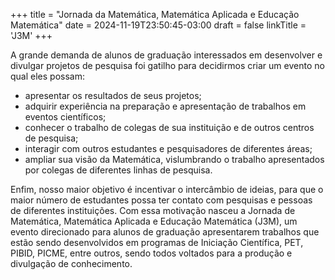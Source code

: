 +++
title = "Jornada da Matemática, Matemática Aplicada e Educação Matemática"
date = 2024-11-19T23:50:45-03:00
draft = false
linkTitle = 'J3M'
+++

A grande demanda de alunos de graduação interessados em desenvolver e divulgar projetos de pesquisa foi gatilho para decidirmos criar um evento no qual eles possam:

- apresentar os resultados de seus projetos;
- adquirir experiência na preparação e apresentação de trabalhos em eventos científicos;
- conhecer o trabalho de colegas de sua instituição e de outros centros de pesquisa;
- interagir com outros estudantes e pesquisadores de diferentes áreas;
- ampliar sua visão da Matemática, vislumbrando o trabalho apresentados por colegas de diferentes linhas de pesquisa.

Enfim, nosso maior objetivo é incentivar o intercâmbio de ideias, para que o maior número de estudantes possa ter contato com pesquisas e pessoas de diferentes instituições. Com essa motivação nasceu a Jornada de Matemática, Matemática Aplicada e Educação Matemática (J3M), um evento direcionado para alunos de graduação apresentarem trabalhos que estão sendo desenvolvidos em programas de Iniciação Científica, PET, PIBID, PICME, entre outros, sendo todos voltados para a produção e divulgação de conhecimento.